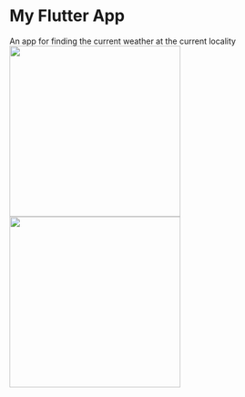 # My Flutter App

An app for finding the current weather at the current locality
<img src="https://github.com/Abhishek-jaison/weather-app/assets/128037906/49562c8f-538e-40bd-814a-399d2cbcfad9" width="300">
<img src="https://github.com/Abhishek-jaison/weather-app/assets/128037906/cdf5bf2f-eff8-4b50-9eb0-4397af7737e9" width="300">
